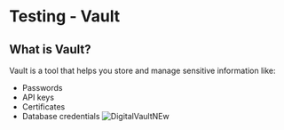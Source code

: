 # Testing - Vault
## What is Vault?
Vault is a tool that helps you store and manage sensitive information like:
- Passwords
- API keys
- Certificates
- Database credentials
![DigitalVaultNEw](https://github.com/user-attachments/assets/af27d076-4873-4594-8d50-e050d168749e)
